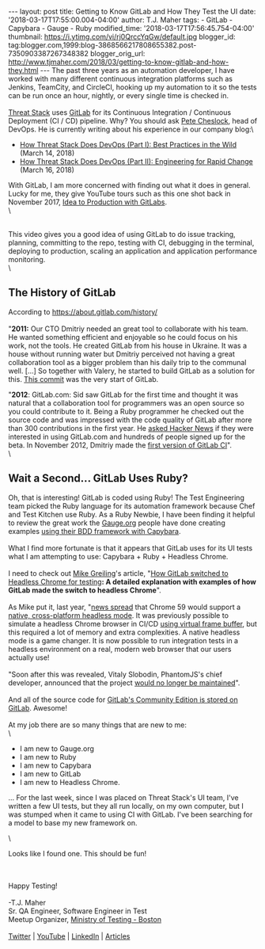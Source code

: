 \-\-- layout: post title: Getting to Know GitLab and How They Test the
UI date: \'2018-03-17T17:55:00.004-04:00\' author: T.J. Maher tags: -
GitLab - Capybara - Gauge - Ruby modified\_time:
\'2018-03-17T17:56:45.754-04:00\' thumbnail:
https://i.ytimg.com/vi/rj0QrccYqGw/default.jpg blogger\_id:
tag:blogger.com,1999:blog-3868566217808655382.post-7350903387267348382
blogger\_orig\_url:
http://www.tjmaher.com/2018/03/getting-to-know-gitlab-and-how-they.html
\-\-- The past three years as an automation developer, I have worked
with many different continuous integration platforms such as Jenkins,
TeamCity, and CircleCI, hooking up my automation to it so the tests can
be run once an hour, nightly, or every single time is checked in.\
\
[Threat Stack](httpp://gitlab.com) uses [GitLab](http://gitlab.com/) for
its Continuous Integration / Continuous Deployment (CI / CD) pipeline.
Why? You should ask [Pete Cheslock](https://pete.wtf/), head of DevOps.
He is currently writing about his experience in our company blog:\

-   [How Threat Stack Does DevOps (Part I): Best Practices in the
    Wild](https://www.threatstack.com/blog/how-threat-stack-does-devops-part-i-best-practices-in-the-wild/)
    (March 14, 2018)
-   [How Threat Stack Does DevOps (Part II): Engineering for Rapid
    Change](https://www.threatstack.com/blog/how-threat-stack-does-devops-part-ii-engineering-for-rapid-change/)
    (March 16, 2018)

<div>

With GitLab, I am more concerned with finding out what it does in
general. Lucky for me, they give YouTube tours such as this one shot
back in November 2017, [Idea to Production with
GitLabs](https://youtu.be/rj0QrccYqGw).\
\

\
This video gives you a good idea of using GitLab to do issue tracking,
planning, committing to the repo, testing with CI, debugging in the
terminal, deploying to production, scaling an application and
application performance monitoring.\
\

The History of GitLab
---------------------

According to <https://about.gitlab.com/history/>\
\
\"**2011:** Our CTO Dmitriy needed an great tool to collaborate with his
team. He wanted something efficient and enjoyable so he could focus on
his work, not the tools. He created GitLab from his house in Ukraine. It
was a house without running water but Dmitriy perceived not having a
great collaboration tool as a bigger problem than his daily trip to the
communal well. \[\...\] So together with Valery, he started to build
GitLab as a solution for this. [This
commit](https://gitlab.com/gitlab-org/gitlab-ce/commit/9ba1224867665844b117fa037e1465bb706b3685)
was the very start of GitLab.

</div>

<div>

\"**2012**: GitLab.com: Sid saw GitLab for the first time and thought it
was natural that a collaboration tool for programmers was an open source
so you could contribute to it. Being a Ruby programmer he checked out
the source code and was impressed with the code quality of GitLab after
more than 300 contributions in the first year. He [asked Hacker
News](https://news.ycombinator.com/item?id=4428278) if they were
interested in using GitLab.com and hundreds of people signed up for the
beta. In November 2012, Dmitriy made the [first version of GitLab
CI](https://gitlab.com/gitlab-org/gitlab-ci/commit/52cd500ee64a4a82b9ff6752ee85028cd419fcbe)\".\
\

Wait a Second\... GitLab Uses Ruby?
-----------------------------------

Oh, that is interesting! GitLab is coded using Ruby! The Test
Engineering  team picked the Ruby language for its automation framework
because Chef and Test Kitchen use Ruby. As a Ruby Newbie, I have been
finding it helpful to review the great work the
[Gauge.org](http://gauge.org/) people have done creating examples [using
their BDD framework with
Capybara](https://github.com/getgauge-examples/gauge-example-ruby).\
\
What I find more fortunate is that it appears that GitLab uses for its
UI tests what I am attempting to use: Capybara + Ruby + Headless
Chrome.\
\
I need to check out [Mike
Greiling](https://about.gitlab.com/team/#mikegreiling)\'s article,
\"[How GitLab switched to Headless Chrome for
testing](https://about.gitlab.com/2017/12/19/moving-to-headless-chrome/)**:
A detailed explanation with examples of how GitLab made the switch to
headless Chrome**\".\
\
As Mike put it, last year, \"[news
spread](https://news.ycombinator.com/item?id=14101233) that Chrome 59
would support a [native, cross-platform headless
mode](https://www.chromestatus.com/features/5678767817097216). It was
previously possible to simulate a headless Chrome browser in CI/CD
[using virtual frame
buffer](https://gist.github.com/addyosmani/5336747), but this required a
lot of memory and extra complexities. A native headless mode is a game
changer. It is now possible to run integration tests in a headless
environment on a real, modern web browser that our users actually use!\
\
\"Soon after this was revealed, Vitaly Slobodin, PhantomJS\'s chief
developer, announced that the project [would no longer be
maintained](https://github.com/ariya/phantomjs/issues/15105#issuecomment-322850178)\".\
\
And all of the source code for [GitLab\'s Community Edition is stored on
GitLab](https://gitlab.com/gitlab-org/gitlab-ce/). Awesome!\
\
At my job there are so many things that are new to me:\
\

-   I am new to Gauge.org
-   I am new to Ruby
-   I am new to Capybara
-   I am new to GitLab
-   I am new to Headless Chrome. 

<div>

\... For the last week, since I was placed on Threat Stack\'s UI team,
I\'ve written a few UI tests, but they all run locally, on my own
computer, but I was stumped when it came to using CI with GitLab. I\'ve
been searching for a model to base my new framework on.

</div>

<div>

\

</div>

<div>

Looks like I found one. This should be fun! 

</div>

\
\
Happy Testing!\
\
-T.J. Maher\
Sr. QA Engineer, Software Engineer in Test\
Meetup Organizer, [Ministry of Testing -
Boston](http://bit.ly/mot_boston)\
\
[Twitter](https://twitter.com/tjmaher1) \|
[YouTube](http://bit.ly/tj_youtube)
\| [LinkedIn](https://www.linkedin.com/in/tjmaher1) \|
[Articles](http://bit.ly/tj_techbeacon)

</div>
